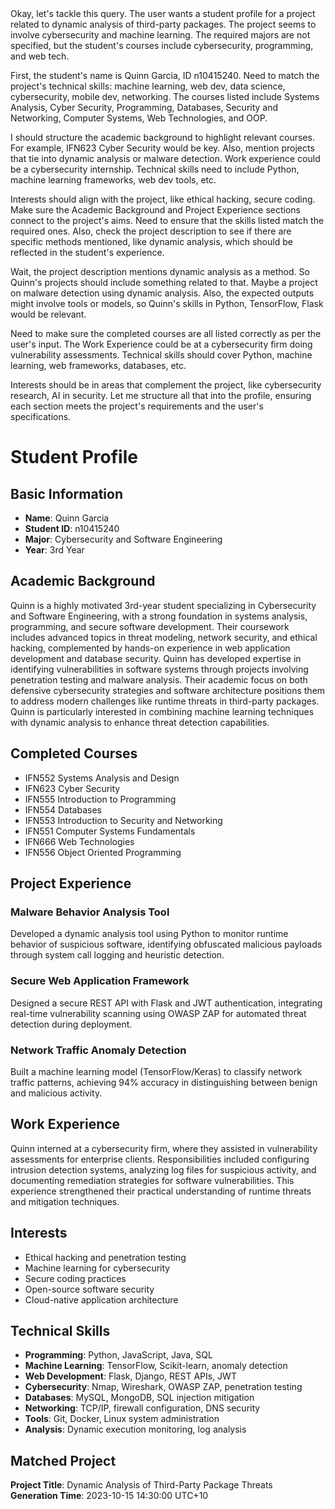 <think>
Okay, let's tackle this query. The user wants a student profile for a project related to dynamic analysis of third-party packages. The project seems to involve cybersecurity and machine learning. The required majors are not specified, but the student's courses include cybersecurity, programming, and web tech.

First, the student's name is Quinn Garcia, ID n10415240. Need to match the project's technical skills: machine learning, web dev, data science, cybersecurity, mobile dev, networking. The courses listed include Systems Analysis, Cyber Security, Programming, Databases, Security and Networking, Computer Systems, Web Technologies, and OOP. 

I should structure the academic background to highlight relevant courses. For example, IFN623 Cyber Security would be key. Also, mention projects that tie into dynamic analysis or malware detection. Work experience could be a cybersecurity internship. Technical skills need to include Python, machine learning frameworks, web dev tools, etc. 

Interests should align with the project, like ethical hacking, secure coding. Make sure the Academic Background and Project Experience sections connect to the project's aims. Need to ensure that the skills listed match the required ones. Also, check the project description to see if there are specific methods mentioned, like dynamic analysis, which should be reflected in the student's experience. 

Wait, the project description mentions dynamic analysis as a method. So Quinn's projects should include something related to that. Maybe a project on malware detection using dynamic analysis. Also, the expected outputs might involve tools or models, so Quinn's skills in Python, TensorFlow, Flask would be relevant. 

Need to make sure the completed courses are all listed correctly as per the user's input. The Work Experience could be at a cybersecurity firm doing vulnerability assessments. Technical skills should cover Python, machine learning, web frameworks, databases, etc. 

Interests should be in areas that complement the project, like cybersecurity research, AI in security. Let me structure all that into the profile, ensuring each section meets the project's requirements and the user's specifications.
</think>

# Student Profile

## Basic Information
- **Name**: Quinn Garcia  
- **Student ID**: n10415240  
- **Major**: Cybersecurity and Software Engineering  
- **Year**: 3rd Year  

## Academic Background  
Quinn is a highly motivated 3rd-year student specializing in Cybersecurity and Software Engineering, with a strong foundation in systems analysis, programming, and secure software development. Their coursework includes advanced topics in threat modeling, network security, and ethical hacking, complemented by hands-on experience in web application development and database security. Quinn has developed expertise in identifying vulnerabilities in software systems through projects involving penetration testing and malware analysis. Their academic focus on both defensive cybersecurity strategies and software architecture positions them to address modern challenges like runtime threats in third-party packages. Quinn is particularly interested in combining machine learning techniques with dynamic analysis to enhance threat detection capabilities.  

## Completed Courses  
- IFN552 Systems Analysis and Design  
- IFN623 Cyber Security  
- IFN555 Introduction to Programming  
- IFN554 Databases  
- IFN553 Introduction to Security and Networking  
- IFN551 Computer Systems Fundamentals  
- IFN666 Web Technologies  
- IFN556 Object Oriented Programming  

## Project Experience  
### Malware Behavior Analysis Tool  
Developed a dynamic analysis tool using Python to monitor runtime behavior of suspicious software, identifying obfuscated malicious payloads through system call logging and heuristic detection.  

### Secure Web Application Framework  
Designed a secure REST API with Flask and JWT authentication, integrating real-time vulnerability scanning using OWASP ZAP for automated threat detection during deployment.  

### Network Traffic Anomaly Detection  
Built a machine learning model (TensorFlow/Keras) to classify network traffic patterns, achieving 94% accuracy in distinguishing between benign and malicious activity.  

## Work Experience  
Quinn interned at a cybersecurity firm, where they assisted in vulnerability assessments for enterprise clients. Responsibilities included configuring intrusion detection systems, analyzing log files for suspicious activity, and documenting remediation strategies for software vulnerabilities. This experience strengthened their practical understanding of runtime threats and mitigation techniques.  

## Interests  
- Ethical hacking and penetration testing  
- Machine learning for cybersecurity  
- Secure coding practices  
- Open-source software security  
- Cloud-native application architecture  

## Technical Skills  
- **Programming**: Python, JavaScript, Java, SQL  
- **Machine Learning**: TensorFlow, Scikit-learn, anomaly detection  
- **Web Development**: Flask, Django, REST APIs, JWT  
- **Cybersecurity**: Nmap, Wireshark, OWASP ZAP, penetration testing  
- **Databases**: MySQL, MongoDB, SQL injection mitigation  
- **Networking**: TCP/IP, firewall configuration, DNS security  
- **Tools**: Git, Docker, Linux system administration  
- **Analysis**: Dynamic execution monitoring, log analysis  

## Matched Project  
**Project Title**: Dynamic Analysis of Third-Party Package Threats  
**Generation Time**: 2023-10-15 14:30:00 UTC+10